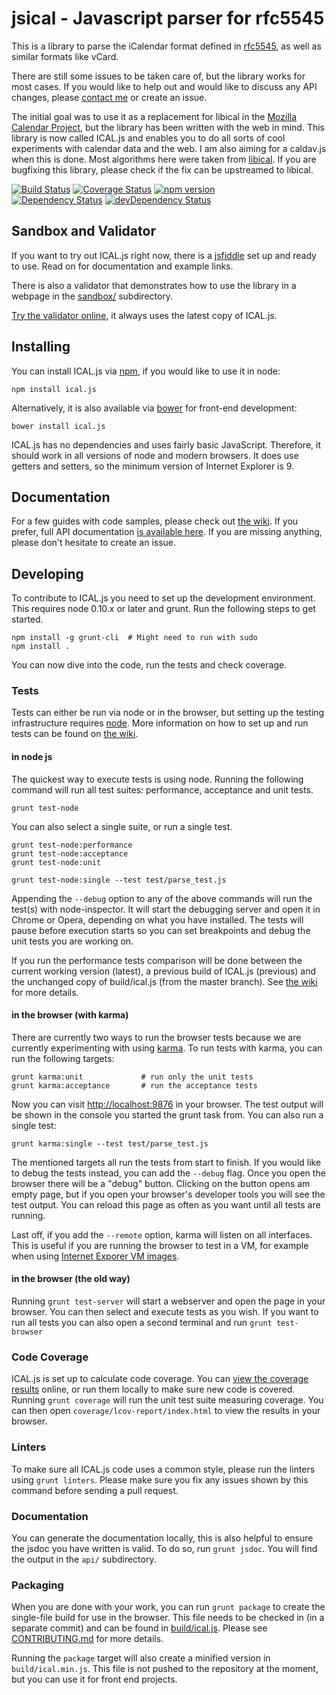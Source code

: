 # jsical - Javascript parser for rfc5545

This is a library to parse the iCalendar format defined in
[rfc5545](http://tools.ietf.org/html/rfc5545), as well as similar formats like
vCard.

There are still some issues to be taken care of, but the library works for most
cases. If you would like to help out and would like to discuss any API changes,
please [contact me](mailto:mozilla@kewis.ch) or create an issue.

The initial goal was to use it as a replacement for libical in the [Mozilla
Calendar Project](http://www.mozilla.org/projects/calendar/), but the library
has been written with the web in mind. This library is now called ICAL.js and
enables you to do all sorts of cool experiments with calendar data and the web.
I am also aiming for a caldav.js when this is done. Most algorithms here were
taken from [libical](https://github.com/libical/libical). If you are bugfixing
this library, please check if the fix can be upstreamed to libical.

[![Build Status](https://secure.travis-ci.org/mozilla-comm/ical.js.png?branch=master)](http://travis-ci.org/mozilla-comm/ical.js) [![Coverage Status](https://coveralls.io/repos/mozilla-comm/ical.js/badge.svg)](https://coveralls.io/r/mozilla-comm/ical.js) [![npm version](https://badge.fury.io/js/ical.js.svg)](http://badge.fury.io/js/ical.js)  
[![Dependency Status](https://david-dm.org/mozilla-comm/ical.js.svg)](https://david-dm.org/mozilla-comm/ical.js) [![devDependency Status](https://david-dm.org/mozilla-comm/ical.js/dev-status.svg)](https://david-dm.org/mozilla-comm/ical.js#info=devDependencies)

## Sandbox and Validator

If you want to try out ICAL.js right now, there is a
[jsfiddle](http://jsfiddle.net/kewisch/227efboL/) set up and ready to use. Read
on for documentation and example links.

There is also a validator that demonstrates how to use the library in a webpage
in the [sandbox/](https://github.com/mozilla-comm/ical.js/tree/master/sandbox)
subdirectory.

[Try the validator online](http://mozilla-comm.github.com/ical.js/validator.html), it always uses the latest copy of ICAL.js.

## Installing

You can install ICAL.js via [npm](https://www.npmjs.com/), if you would like to
use it in node:
```
npm install ical.js
```

Alternatively, it is also available via [bower](http://bower.io/) for front-end
development:
```
bower install ical.js
```

ICAL.js has no dependencies and uses fairly basic JavaScript. Therefore, it
should work in all versions of node and modern browsers. It does use getters
and setters, so the minimum version of Internet Explorer is 9.

## Documentation

For a few guides with code samples, please check out
[the wiki](https://github.com/mozilla-comm/ical.js/wiki). If you prefer,
full API documentation [is available here](http://mozilla-comm.github.io/ical.js/api/).
If you are missing anything, please don't hesitate to create an issue.

## Developing

To contribute to ICAL.js you need to set up the development environment. This
requires node 0.10.x or later and grunt. Run the following steps to get
started.

    npm install -g grunt-cli  # Might need to run with sudo
    npm install .

You can now dive into the code, run the tests and check coverage.

### Tests

Tests can either be run via node or in the browser, but setting up the testing
infrastructure requires [node](https://github.com/joyent/node). More
information on how to set up and run tests can be found on
[the wiki](https://github.com/mozilla-comm/ical.js/wiki/Running-Tests).

#### in node js

The quickest way to execute tests is using node. Running the following command
will run all test suites: performance, acceptance and unit tests.

    grunt test-node

You can also select a single suite, or run a single test.

    grunt test-node:performance
    grunt test-node:acceptance
    grunt test-node:unit

    grunt test-node:single --test test/parse_test.js

Appending the `--debug` option to any of the above commands will run the
test(s) with node-inspector. It will start the debugging server and open it in
Chrome or Opera, depending on what you have installed. The tests will pause
before execution starts so you can set breakpoints and debug the unit tests
you are working on.

If you run the performance tests comparison will be done between the current
working version (latest), a previous build of ICAL.js (previous) and the
unchanged copy of build/ical.js (from the master branch). See
[the wiki](https://github.com/mozilla-comm/ical.js/wiki/Running-Tests) for more
details.

#### in the browser (with karma)

There are currently two ways to run the browser tests because we are currently
experimenting with using [karma](http://karma-runner.github.io/). To run tests
with karma, you can run the following targets:

    grunt karma:unit             # run only the unit tests
    grunt karma:acceptance       # run the acceptance tests

Now you can visit [http://localhost:9876](http://localhost:9876) in your
browser. The test output will be shown in the console you started the grunt
task from. You can also run a single test:

    grunt karma:single --test test/parse_test.js

The mentioned targets all run the tests from start to finish. If you would like
to debug the tests instead, you can add the `--debug` flag. Once you open the
browser there will be a "debug" button. Clicking on the button opens am empty
page, but if you open your browser's developer tools you will see the test
output. You can reload this page as often as you want until all tests are
running.

Last off, if you add the `--remote` option, karma will listen on all
interfaces. This is useful if you are running the browser to test in a VM, for
example when using [Internet Exporer VM images](https://www.modern.ie/virtualization-tools).

#### in the browser (the old way)

Running `grunt test-server` will start a webserver and open the page in your
browser. You can then select and execute tests as you wish. If you want to run
all tests you can also open a second terminal and run `grunt test-browser`

### Code Coverage
ICAL.js is set up to calculate code coverage. You can
[view the coverage results](https://coveralls.io/r/mozilla-comm/ical.js)
online, or run them locally to make sure new code is covered. Running `grunt
coverage` will run the unit test suite measuring coverage. You can then open
`coverage/lcov-report/index.html` to view the results in your browser.

### Linters
To make sure all ICAL.js code uses a common style, please run the linters using
`grunt linters`. Please make sure you fix any issues shown by this command
before sending a pull request.

### Documentation
You can generate the documentation locally, this is also helpful to ensure the
jsdoc you have written is valid. To do so, run `grunt jsdoc`. You will find the
output in the `api/` subdirectory.

### Packaging
When you are done with your work, you can run `grunt package` to create the
single-file build for use in the browser. This file needs to be checked in (in
a separate commit) and can be found in [build/ical.js](build/ical.js). Please
see [CONTRIBUTING.md](CONTRIBUTING.md) for more details.

Running the `package` target will also create a minified version in
`build/ical.min.js`. This file is not pushed to the repository at the moment,
but you can use it for front end projects.
